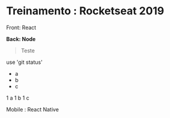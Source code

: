 # Treinamento : Rocketseat 2019

Front: React

**Back: Node**

> Teste

use 'git status'

* a
* b 
* c

1 a
1 b 
1 c

Mobile : React Native

